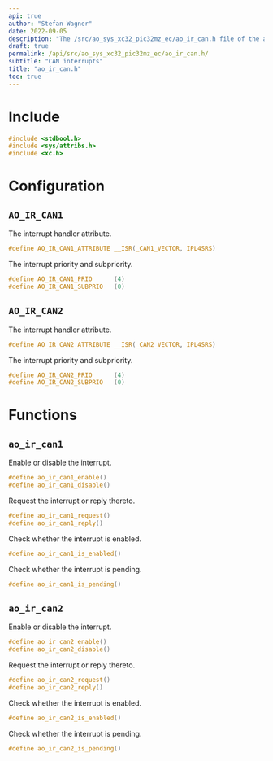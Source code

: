 ```yaml
---
api: true
author: "Stefan Wagner"
date: 2022-09-05
description: "The /src/ao_sys_xc32_pic32mz_ec/ao_ir_can.h file of the ao real-time operating system."
draft: true
permalink: /api/src/ao_sys_xc32_pic32mz_ec/ao_ir_can.h/
subtitle: "CAN interrupts"
title: "ao_ir_can.h"
toc: true
---
```


# Include

```c
#include <stdbool.h>
#include <sys/attribs.h>
#include <xc.h>
```

# Configuration

## `AO_IR_CAN1`

The interrupt handler attribute.

```c
#define AO_IR_CAN1_ATTRIBUTE __ISR(_CAN1_VECTOR, IPL4SRS)
```

The interrupt priority and subpriority.

```c
#define AO_IR_CAN1_PRIO      (4)
#define AO_IR_CAN1_SUBPRIO   (0)
```

## `AO_IR_CAN2`

The interrupt handler attribute.

```c
#define AO_IR_CAN2_ATTRIBUTE __ISR(_CAN2_VECTOR, IPL4SRS)
```

The interrupt priority and subpriority.

```c
#define AO_IR_CAN2_PRIO      (4)
#define AO_IR_CAN2_SUBPRIO   (0)
```

# Functions

## `ao_ir_can1`

Enable or disable the interrupt.

```c
#define ao_ir_can1_enable()
#define ao_ir_can1_disable()
```

Request the interrupt or reply thereto.

```c
#define ao_ir_can1_request()
#define ao_ir_can1_reply()
```

Check whether the interrupt is enabled.

```c
#define ao_ir_can1_is_enabled()
```

Check whether the interrupt is pending.

```c
#define ao_ir_can1_is_pending()
```

## `ao_ir_can2`

Enable or disable the interrupt.

```c
#define ao_ir_can2_enable()
#define ao_ir_can2_disable()
```

Request the interrupt or reply thereto.

```c
#define ao_ir_can2_request()
#define ao_ir_can2_reply()
```

Check whether the interrupt is enabled.

```c
#define ao_ir_can2_is_enabled()
```

Check whether the interrupt is pending.

```c
#define ao_ir_can2_is_pending()
```

